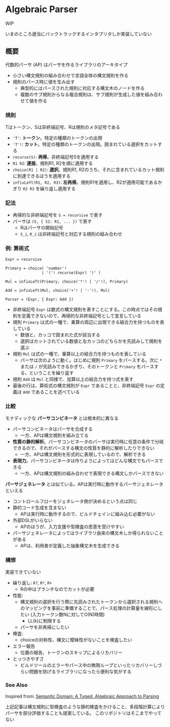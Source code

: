 # Algebraic Parser

WIP

いまのところ適当にバックトラックするインタプリタしか実装していない

## 概要

代数的パーサ (AP) はパーサを作るライブラリのアーキタイプ

- 小さい構文規則の組み合わせで言語全体の構文規則を作る
- 規則のパース時に値を生み出す
    - 典型的にはパースされた規則に対応する構文木のノードを作る
    - 複数のサブ規則からなる複合規則は、サブ規則が生成した値を組み合わせて値を作る

### 規則

Tはトークン、Sは非終端記号、Rは規則のメタ記号である

- `'T'`: **トークン**。特定の種類のトークンの出現
- `'T'!`: **カット**。特定の種類のトークンの出現。囲まれている選択をカットする
- `recurse(S)`: **再帰**。非終端記号Sを適用する
- `R1 R2`: **連接**。規則R1, R2を順に適用する
- `choice(R1 | R2)`: **選択**。規則R1, R2のうち、それに含まれているカット規則に到達できるほうを適用する
- `infixLeft(R1, R2, R3)`: **左再帰**。規則R1を適用し、R2が適用可能であるかぎり `R2 R3` を繰り返し適用する

### 記法

- 再帰的な非終端記号を `S = recursive` で表す
- パーサは `(S, { S1: R1, ... })` で表す
    - Rはパーサの開始記号
    - `S_i`, `R_i` は非終端記号と対応する規則の組み合わせ

### 例: 算術式

```
Expr = recursive

Primary = choice( 'number'!
                | '('! recurse(Expr) ')' )

Mul = infixLeft(Primary, choice('*'! | '/'!), Primary)

Add = infixLeft(Mul, choice('+'! | '-'!), Mul)

Parser = (Expr, { Expr: Add })
```

- 非終端記号 `Expr` は数式の構文規則を表すことにする。この時点ではその規則を定義できないので、再帰的な非終端記号として宣言している
- 規則 `Primary` は式の一種で、乗算の両辺に出現できる結合力を持つものを表している
    - 数値と、カッコで囲まれた式が該当する
    - 選択はカットされている数値と左カッコのどちらかを先読みして規則を選ぶ
- 規則 `Mul` は式の一種で、乗算以上の結合力を持つものを表している
    - パーサは次のように動く。はじめに規則 `Primary` をパースする。次に `*` または `/` が先読みできるかぎり、そのトークンと `Primary` をパースする、ということを繰り返す
- 規則 `Add` は `Mul` と同様で、加算以上の結合力を持つ式を表す
- 最後の行は、算術式の構文規則が `Expr` であることと、非終端記号 `Expr` の定義は `Add` であることを述べている

### 比較

モナディックな **パーサコンビネータ** とは根本的に異なる

- パーサコンビネータはパーサを合成する
    - 一方、APは構文規則を組み立てる
- **性質の静的解析**。パーサコンビネータのパーサは実行時に任意の条件で分岐できるので、それがパースする構文の性質を静的に解析したりできない
    - 一方、APは構文規則を形式的に表現しているので、解析できる
- **表現力**。パーサコンビネータは作りようによってはどんな構文でもパースできる
    - 一方、APは構文規則の組み合わせで表現できる構文しかパースできない

**パーサジェネレータ** とは似ている。APは実行時に動作するパーサジェネレータといえる

- コントロールフローをジェネレータ側が決めるという点は同じ
- 静的コード生成を含まない
    - APは実行時に動作するので、ビルドチェインに組み込む必要がない
- 外部DSLがいらない
    - APのほうが、入力支援や型検査の恩恵を受けやすい
- パーサジェネレータによってはライブラリ由来の構文木しか得られないことがある
    - APは、利用者が定義した抽象構文木を生成できる

### 構想

実装できていない

- 繰り返し: `R?`, `R*`, `R+`
    - Rの中はブランチなのでカットが必要
- 性能:
    - 構文規則の選択を行う際に先読みされたトークンから選択される規則へのマッピングを事前に準備することで、パース処理の計算量を線形にしたい (入力トークン数Nに対してO(N)時間)
        - LL(k)に制限する
    - パーサを非再帰にしたい
- 検査:
    - choiceの対称性、構文に曖昧性がないことを検査したい
- エラー報告
    - 位置の報告、トークンのスキップによるリカバリー
- とっつきやすさ
    - ビルドツールのエラーやパース中の無限ループといったリカバリーしづらい問題を防げるライブラリになったら便利な気がする

### See Also

Inspired from: [Semantic Domain: A Typed, Algebraic Approach to Parsing](https://semantic-domain.blogspot.com/2018/07/a-typed-algebraic-approach-to-parsing.html)

上記記事は構文規則に型検査のような静的検査をかけること、多段階計算によりパーサを部分評価することも提案している。
このリポジトリはそこまでやってない

